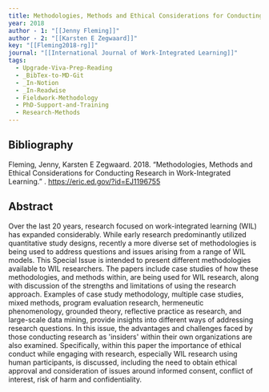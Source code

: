 ```yaml
---
title: Methodologies, Methods and Ethical Considerations for Conducting Research in Work-Integrated Learning
year: 2018
author - 1: "[[Jenny Fleming]]"
author - 2: "[[Karsten E Zegwaard]]"
key: "[[Fleming2018-rg]]"
journal: "[[International Journal of Work-Integrated Learning]]"
tags:
  - Upgrade-Viva-Prep-Reading
  - _BibTex-to-MD-Git
  - _In-Notion
  - _In-Readwise
  - Fieldwork-Methodology
  - PhD-Support-and-Training
  - Research-Methods
---
```


## Bibliography
Fleming, Jenny, Karsten E Zegwaard. 2018. “Methodologies, Methods and Ethical Considerations for Conducting Research in Work-Integrated Learning.” . https://eric.ed.gov/?id=EJ1196755

## Abstract
Over the last 20 years, research focused on work-integrated learning (WIL) has expanded considerably. While early research predominantly utilized quantitative study designs, recently a more diverse set of methodologies is being used to address questions and issues arising from a range of WIL models. This Special Issue is intended to present different methodologies available to WIL researchers. The papers include case studies of how these methodologies, and methods within, are being used for WIL research, along with discussion of the strengths and limitations of using the research approach. Examples of case study methodology, multiple case studies, mixed methods, program evaluation research, hermeneutic phenomenology, grounded theory, reflective practice as research, and large-scale data mining, provide insights into different ways of addressing research questions. In this issue, the advantages and challenges faced by those conducting research as 'insiders' within their own organizations are also examined. Specifically, within this paper the importance of ethical conduct while engaging with research, especially WIL research using human participants, is discussed, including the need to obtain ethical approval and consideration of issues around informed consent, conflict of interest, risk of harm and confidentiality.